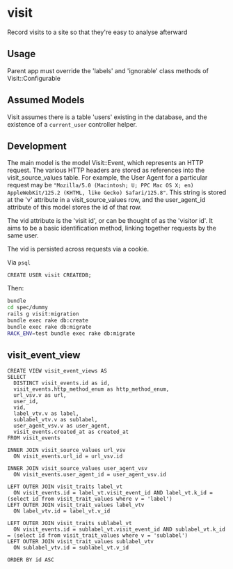 visit
=====

Record visits to a site so that they're easy to analyse afterward

Usage
-----

Parent app must override the 'labels' and 'ignorable' class methods of
Visit::Configurable

Assumed Models
--------------

Visit assumes there is a table 'users' existing in the database, and the
existence of a <code>current_user</code> controller helper.

Development
-----------

The main model is the model Visit::Event, which represents an HTTP request. The
various HTTP headers are stored as references into the visit_source_values
table. For example, the User Agent for a particular request may be
<code>"Mozilla/5.0 (Macintosh; U; PPC Mac OS X; en) AppleWebKit/125.2 (KHTML,
like Gecko) Safari/125.8"</code>. This string is stored at the 'v' attribute in
a visit_source_values row, and the user_agent_id attribute of this model stores
the id of that row.

The vid attribute is the 'visit id', or can be thought of as the 'visitor id'.
It aims to be a basic identification method, linking together requests by the
same user.

The vid is persisted across requests via a cookie.

Via <code>psql</code>
```psql
CREATE USER visit CREATEDB;
```

Then:
```bash
bundle
cd spec/dummy
rails g visit:migration
bundle exec rake db:create
bundle exec rake db:migrate
RACK_ENV=test bundle exec rake db:migrate
```

visit_event_view
----------------

    CREATE VIEW visit_event_views AS
    SELECT
      DISTINCT visit_events.id as id,
      visit_events.http_method_enum as http_method_enum,
      url_vsv.v as url,
      user_id,
      vid,
      label_vtv.v as label,
      sublabel_vtv.v as sublabel,
      user_agent_vsv.v as user_agent,
      visit_events.created_at as created_at
    FROM visit_events
    
    INNER JOIN visit_source_values url_vsv
      ON visit_events.url_id = url_vsv.id
    
    INNER JOIN visit_source_values user_agent_vsv
      ON visit_events.user_agent_id = user_agent_vsv.id
    
    LEFT OUTER JOIN visit_traits label_vt
      ON visit_events.id = label_vt.visit_event_id AND label_vt.k_id = (select id from visit_trait_values where v = 'label')
    LEFT OUTER JOIN visit_trait_values label_vtv
      ON label_vtv.id = label_vt.v_id
    
    LEFT OUTER JOIN visit_traits sublabel_vt
      ON visit_events.id = sublabel_vt.visit_event_id AND sublabel_vt.k_id = (select id from visit_trait_values where v = 'sublabel')
    LEFT OUTER JOIN visit_trait_values sublabel_vtv
      ON sublabel_vtv.id = sublabel_vt.v_id
    
    ORDER BY id ASC
